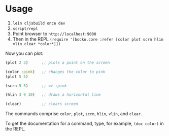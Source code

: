 # Usage

1. `lein cljsbuild once dev`
2. `script/repl`
3. Point browser to `http://localhost:9000`
4. Then in the REPL `(require '[bocko.core :refer [color plot scrn hlin vlin clear *color*]])`


Now you can plot:
```clojure
(plot 2 3)      ;; plots a point on the screen

(color :pink)   ;; changes the color to pink
(plot 5 5)

(scrn 5 5)      ;; => :pink

(hlin 3 9 10)   ;; draws a horizontal line

(clear)         ;; clears screen
```

The commands comprise `color`, `plot`, `scrn`, `hlin`, `vlin`, and `clear`.

To get the documentation for a command, type, for example, `(doc color)` in the REPL.
